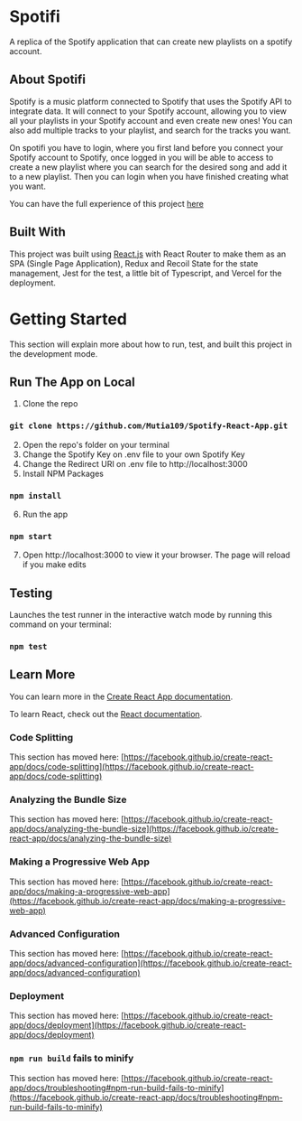 
# Spotifi

A replica of the Spotify application that can create new playlists on a spotify account.

## About Spotifi

Spotify is a music platform connected to Spotify that uses the Spotify API to integrate data. It will connect to your Spotify account, allowing you to view all your playlists in your Spotify account and even create new ones! You can also add multiple tracks to your playlist, and search for the tracks you want.

On spotifi you have to login, where you first land before you connect your Spotify account to Spotify, once logged in you will be able to access to create a new playlist where you can search for the desired song and add it to a new playlist. Then you can login when you have finished creating what you want.

You can have the full experience of this project [here](https://spotify-react-app-green.vercel.app/)

## Built With
This project was built using [React.js](https://reactjs.org/) with React Router to make them as an SPA (Single Page Application), Redux and Recoil State for the state management, Jest for the test, a little bit of Typescript, and Vercel for the deployment.

# Getting Started
This section will explain more about how to run, test, and built this project in the development mode.

## Run The App on Local
1. Clone the repo
### `git clone https://github.com/Mutia109/Spotify-React-App.git`
2. Open the repo's folder on your terminal
3. Change the Spotify Key on .env file to your own Spotify Key
4. Change the Redirect URI on .env file to http://localhost:3000
5. Install NPM Packages
### `npm install`
6. Run the app
### `npm start`
7. Open http://localhost:3000 to view it your browser. The page will reload if you make edits

## Testing
Launches the test runner in the interactive watch mode by running this command on your terminal:
### `npm test`

## Learn More

You can learn more in the [Create React App documentation](https://facebook.github.io/create-react-app/docs/getting-started).

To learn React, check out the [React documentation](https://reactjs.org/).

### Code Splitting

This section has moved here: [https://facebook.github.io/create-react-app/docs/code-splitting](https://facebook.github.io/create-react-app/docs/code-splitting)

### Analyzing the Bundle Size

This section has moved here: [https://facebook.github.io/create-react-app/docs/analyzing-the-bundle-size](https://facebook.github.io/create-react-app/docs/analyzing-the-bundle-size)

### Making a Progressive Web App

This section has moved here: [https://facebook.github.io/create-react-app/docs/making-a-progressive-web-app](https://facebook.github.io/create-react-app/docs/making-a-progressive-web-app)

### Advanced Configuration

This section has moved here: [https://facebook.github.io/create-react-app/docs/advanced-configuration](https://facebook.github.io/create-react-app/docs/advanced-configuration)

### Deployment

This section has moved here: [https://facebook.github.io/create-react-app/docs/deployment](https://facebook.github.io/create-react-app/docs/deployment)

### `npm run build` fails to minify

This section has moved here: [https://facebook.github.io/create-react-app/docs/troubleshooting#npm-run-build-fails-to-minify](https://facebook.github.io/create-react-app/docs/troubleshooting#npm-run-build-fails-to-minify)
